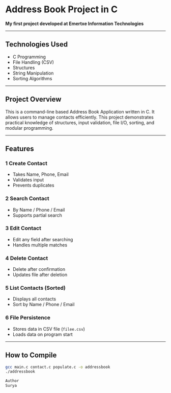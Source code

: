 # Address Book Project in C

**My first project developed at Emertxe Information Technologies**

---

## Technologies Used

- C Programming
- File Handling (CSV)
- Structures
- String Manipulation
- Sorting Algorithms

---

## Project Overview

This is a command-line based Address Book Application written in C. It allows users to manage contacts efficiently. This project demonstrates practical knowledge of structures, input validation, file I/O, sorting, and modular programming.

---

## Features

### 1 Create Contact
- Takes Name, Phone, Email
- Validates input
- Prevents duplicates

### 2 Search Contact
- By Name / Phone / Email
- Supports partial search

### 3 Edit Contact
- Edit any field after searching
- Handles multiple matches

### 4 Delete Contact
- Delete after confirmation
- Updates file after deletion

### 5 List Contacts (Sorted)
- Displays all contacts
- Sort by Name / Phone / Email

### 6 File Persistence
- Stores data in CSV file (`filee.csv`)
- Loads data on program start

---

## How to Compile

```bash
gcc main.c contact.c populate.c -o addressbook
./addressbook

Author
Surya 
